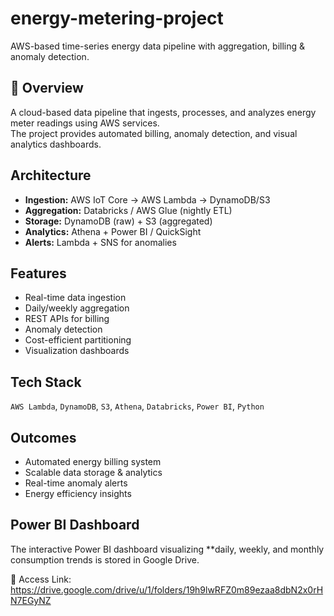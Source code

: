 # energy-metering-project
AWS-based time-series energy data pipeline with aggregation, billing &amp; anomaly detection.

## 📖 Overview
A cloud-based data pipeline that ingests, processes, and analyzes energy meter readings using AWS services.  
The project provides automated billing, anomaly detection, and visual analytics dashboards.

## Architecture
- **Ingestion:** AWS IoT Core → AWS Lambda → DynamoDB/S3  
- **Aggregation:** Databricks / AWS Glue (nightly ETL)  
- **Storage:** DynamoDB (raw) + S3 (aggregated)  
- **Analytics:** Athena + Power BI / QuickSight  
- **Alerts:** Lambda + SNS for anomalies

## Features
- Real-time data ingestion
- Daily/weekly aggregation
- REST APIs for billing
- Anomaly detection
- Cost-efficient partitioning
- Visualization dashboards

## Tech Stack
`AWS Lambda`, `DynamoDB`, `S3`, `Athena`, `Databricks`, `Power BI`, `Python`

## Outcomes
- Automated energy billing system  
- Scalable data storage & analytics  
- Real-time anomaly alerts  
- Energy efficiency insights

## Power BI Dashboard
The interactive Power BI dashboard visualizing **daily, weekly, and monthly consumption trends is stored in Google Drive.  

🔗 Access Link: https://drive.google.com/drive/u/1/folders/19h9lwRFZ0m89ezaa8dbN2x0rHN7EGyNZ


